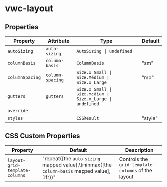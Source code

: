 # vwc-layout

## Properties

| Property        | Attribute        | Type                                             | Default |
|-----------------|------------------|--------------------------------------------------|---------|
| `autoSizing`    | `auto-sizing`    | `AutoSizing \| undefined`                        |         |
| `columnBasis`   | `column-basis`   | `ColumnBasis`                                    | "sm"    |
| `columnSpacing` | `column-spacing` | `Size.x_Small \| Size.Medium \| Size.x_Large`    | "md"    |
| `gutters`       | `gutters`        | `Size.x_Small \| Size.Medium \| Size.x_Large \| undefined` |         |
| `override`      |                  |                                                  |         |
| `styles`        |                  | `CSSResult`                                      | "style" |

## CSS Custom Properties

| Property                       | Default                                          | Description                                      |
|--------------------------------|--------------------------------------------------|--------------------------------------------------|
| `layout-grid-template-columns` | "repeat([the `auto-sizing` mapped value],\tminmax([the `column-basis` mapped value], 1fr))" | Controls the `grid-template-columns` of the layout |
